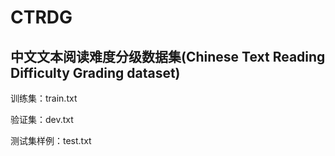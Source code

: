 # CTRDG
## 中文文本阅读难度分级数据集(Chinese Text Reading Difficulty Grading dataset)
训练集：train.txt

验证集：dev.txt

测试集样例：test.txt

